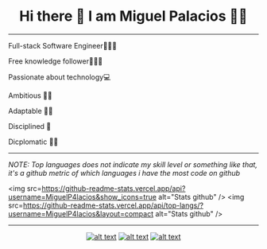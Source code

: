 <div align="center">
<h1> Hi there 👋 I am Miguel Palacios 👨🏾‍ </h1>
  
---

<div align="left">
<p>Full-stack Software Engineer👨🏾‍💻</p>
<p>Free knowledge follower👨🏾‍🚀</p>
<p>Passionate about technology💻</p>
<p>Ambitious 🚀🔥</p>
<p>Adaptable 🤸‍♂️</p>
<p>Disciplined 🥋</p>
<p>Dicplomatic 🤝🏾</p>
  
---

<p><i>NOTE: Top languages does not indicate my skill level or something like that, it's a github metric of which languages i have the most code on github</i></p>


<img src=https://github-readme-stats.vercel.app/api?username=MiguelP4lacios&show_icons=true alt="Stats github" />
<img src=https://github-readme-stats.vercel.app/api/top-langs/?username=MiguelP4lacios&layout=compact alt="Stats github" />
</div>

---

<!-- Please don't remove this: Grab your social icons from https://github.com/carlsednaoui/gitsocial -->

<!-- display the social media buttons in your README -->

[![alt text][1.1]][1]
[![alt text][2.1]][2]
[![alt text][3.1]][3]


<!-- links to social media icons -->
<!-- no need to change these -->

<!-- icons with padding -->

[1.1]: https://imgur.com/Q05ZVFO.png (twitter icon with padding)
[2.1]: https://imgur.com/9plherK.png (linkedin icon with padding)
[3.1]: https://imgur.com/U4AVlLL.png (github icon with padding)

<!-- links to your social media accounts -->
<!-- update these accordingly -->

[1]: https://twitter.com/MiguelP4lacios
[2]: https://www.linkedin.com/in/miguel-palacios-127756b2/
[3]: https://github.com/MiguelP4lacios

<!-- Please don't remove this: Grab your social icons from https://github.com/carlsednaoui/gitsocial -->
</div>


